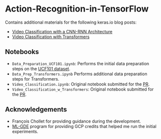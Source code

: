 # Action-Recognition-in-TensorFlow
Contains additional materials for the following keras.io blog posts: 

* [Video Classification with a CNN-RNN Architecture](https://keras.io/examples/vision/video_classification/)
* [Video Classification with Transformers](https://keras.io/examples/vision/video_transformers/)

## Notebooks
* `Data_Preparation_UCF101.ipynb`: Performs the initial data preparation steps on the [UCF101 dataset](https://www.crcv.ucf.edu/data/UCF101.php).
* `Data_Prep_Transformers.ipynb` Performs additional data preparation steps for Transformers.
* `Video_Classification.ipynb`: Original notebook submitted for the [PR](https://github.com/keras-team/keras-io/pull/478). 
* `Video_Classification_w_Transformers`: Original notebook submitted for the [PR](https://github.com/keras-team/keras-io/pull/488). 


## Acknowledgements
* François Chollet for providing guidance during the development.
* [ML-GDE](https://developers.google.com/programs/experts/) program for providing GCP credits that helped me run the initial experiments.
